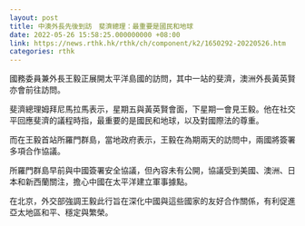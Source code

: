 ```yaml
---
layout: post
title: 中澳外長先後到訪　斐濟總理：最重要是國民和地球
date: 2022-05-26 15:58:25.000000000 +08:00
link: https://news.rthk.hk/rthk/ch/component/k2/1650292-20220526.htm
categories: rthk
---
```


國務委員兼外長王毅正展開太平洋島國的訪問，其中一站的斐濟，澳洲外長黃英賢亦會前往訪問。

斐濟總理姆拜尼馬拉馬表示，星期五與黃英賢會面，下星期一會見王毅。他在社交平回應斐濟的議程時指，最重要的是國民和地球，以及對國際法的尊重。

而在王毅首站所羅門群島，當地政府表示，王毅在為期兩天的訪問中，兩國將簽署多項合作協議。

所羅門群島早前與中國簽署安全協議，但內容未有公開，協議受到美國、澳洲、日本和新西蘭關注，擔心中國在太平洋建立軍事據點。

在北京，外交部強調王毅此行旨在深化中國與這些國家的友好合作關係，有利促進亞太地區和平、穩定與繁榮。
